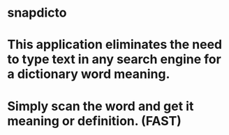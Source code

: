 # snapdicto

# This application eliminates the need to type text in any search engine for a dictionary word meaning.

# Simply scan the word and get it meaning or definition. (FAST)




